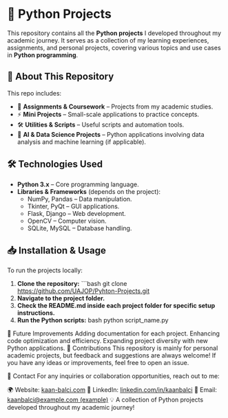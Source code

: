 # 🐍 Python Projects

This repository contains all the **Python projects** I developed throughout my academic journey. It serves as a collection of my learning experiences, assignments, and personal projects, covering various topics and use cases in **Python programming**.

## 🚀 About This Repository
This repo includes:
- 📂 **Assignments & Coursework** – Projects from my academic studies.
- ⚡ **Mini Projects** – Small-scale applications to practice concepts.
- 🛠 **Utilities & Scripts** – Useful scripts and automation tools.
- 🤖 **AI & Data Science Projects** – Python applications involving data analysis and machine learning (if applicable).

## 🛠 Technologies Used
- **Python 3.x** – Core programming language.
- **Libraries & Frameworks** (depends on the project):
  - NumPy, Pandas – Data manipulation.
  - Tkinter, PyQt – GUI applications.
  - Flask, Django – Web development.
  - OpenCV – Computer vision.
  - SQLite, MySQL – Database handling.

## 📥 Installation & Usage
To run the projects locally:

1. **Clone the repository:** ```bash
   git clone https://github.com/UAJOP/Pyhton-Projects.git
2. **Navigate to the project folder.**
3. **Check the README.md inside each project folder for specific setup instructions.**
4. **Run the Python scripts:**
bash
python script_name.py

📌 Future Improvements
Adding documentation for each project.
Enhancing code optimization and efficiency.
Expanding project diversity with new Python applications.
🤝 Contributions
This repository is mainly for personal academic projects, but feedback and suggestions are always welcome! If you have any ideas or improvements, feel free to open an issue.

📩 Contact
For any inquiries or collaboration opportunities, reach out to me:

🌍 Website: [kaan-balci.com](https://kaan-balci.com)
🔗 LinkedIn: [linkedin.com/in/kaanbalci](https://www.linkedin.com/in/balcikaan/)
📧 Email: [kaanbalci@example.com (example)](https://outlook.live.com/mail/0/deeplink/compose?mailtouri=mailto%3Akaanb8776%40gmail.com)
💡 A collection of Python projects developed throughout my academic journey!
